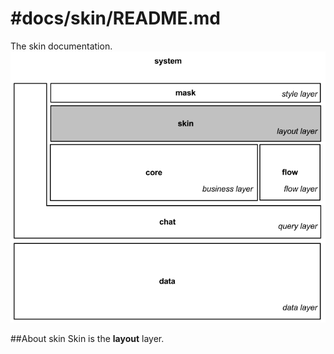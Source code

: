 #docs/skin/README.md
==============

The skin documentation.
![Image](../skin/images/system_overview_skin.png?raw=true)

##About skin
Skin is the **layout** layer.
